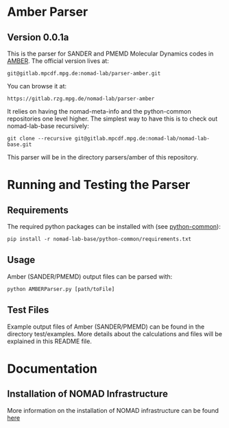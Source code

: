 # Amber Parser
## Version 0.0.1a
This is the parser for SANDER and PMEMD Molecular Dynamics codes in [AMBER](http://ambermd.org).
The official version lives at:

    git@gitlab.mpcdf.mpg.de:nomad-lab/parser-amber.git

You can browse it at:

    https://gitlab.rzg.mpg.de/nomad-lab/parser-amber

It relies on having the nomad-meta-info and the python-common repositories one level higher.
The simplest way to have this is to check out nomad-lab-base recursively:

    git clone --recursive git@gitlab.mpcdf.mpg.de:nomad-lab/nomad-lab-base.git

This parser will be in the directory parsers/amber of this repository.

# Running and Testing the Parser
## Requirements
The required python packages can be installed with (see [python-common](https://gitlab.rzg.mpg.de/nomad-lab/python-common)):

    pip install -r nomad-lab-base/python-common/requirements.txt

## Usage
Amber (SANDER/PMEMD) output files can be parsed with:

    python AMBERParser.py [path/toFile]

## Test Files
Example output files of Amber (SANDER/PMEMD) can be found in the directory test/examples.
More details about the calculations and files will be explained in this README file.

# Documentation

## Installation of NOMAD Infrastructure
More information on the installation of NOMAD infrastructure can be found [here](https://workflowy.com/s/DKhN.2pfL6VMJzn)
